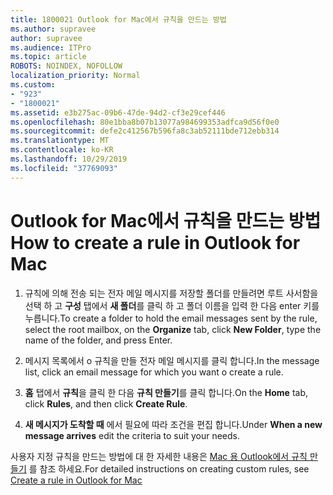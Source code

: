 ```yaml
---
title: 1800021 Outlook for Mac에서 규칙을 만드는 방법
ms.author: supravee
author: supravee
ms.audience: ITPro
ms.topic: article
ROBOTS: NOINDEX, NOFOLLOW
localization_priority: Normal
ms.custom:
- "923"
- "1800021"
ms.assetid: e3b275ac-09b6-47de-94d2-cf3e29cef446
ms.openlocfilehash: 80e1bba8b07b13077a984699353adfca9d56f0e0
ms.sourcegitcommit: defe2c412567b596fa8c3ab52111bde712ebb314
ms.translationtype: MT
ms.contentlocale: ko-KR
ms.lasthandoff: 10/29/2019
ms.locfileid: "37769093"
---
```

# <a name="how-to-create-a-rule-in-outlook-for-mac"></a><span data-ttu-id="9bc39-102">Outlook for Mac에서 규칙을 만드는 방법</span><span class="sxs-lookup"><span data-stu-id="9bc39-102">How to create a rule in Outlook for Mac</span></span>

1. <span data-ttu-id="9bc39-103">규칙에 의해 전송 되는 전자 메일 메시지를 저장할 폴더를 만들려면 루트 사서함을 선택 하 고 **구성** 탭에서 **새 폴더**를 클릭 하 고 폴더 이름을 입력 한 다음 enter 키를 누릅니다.</span><span class="sxs-lookup"><span data-stu-id="9bc39-103">To create a folder to hold the email messages sent by the rule, select the root mailbox, on the **Organize** tab, click **New Folder**, type the name of the folder, and press Enter.</span></span>

2. <span data-ttu-id="9bc39-104">메시지 목록에서 o 규칙을 만들 전자 메일 메시지를 클릭 합니다.</span><span class="sxs-lookup"><span data-stu-id="9bc39-104">In the message list, click an email message for which you want o create a rule.</span></span>

3. <span data-ttu-id="9bc39-105">**홈** 탭에서 **규칙**을 클릭 한 다음 **규칙 만들기**를 클릭 합니다.</span><span class="sxs-lookup"><span data-stu-id="9bc39-105">On the **Home** tab, click **Rules**, and then click **Create Rule**.</span></span>

4. <span data-ttu-id="9bc39-106">**새 메시지가 도착할 때** 에서 필요에 따라 조건을 편집 합니다.</span><span class="sxs-lookup"><span data-stu-id="9bc39-106">Under **When a new message arrives** edit the criteria to suit your needs.</span></span> 

<span data-ttu-id="9bc39-107">사용자 지정 규칙을 만드는 방법에 대 한 자세한 내용은 [Mac 용 Outlook에서 규칙 만들기](https://aka.ms/AA1uy0v) 를 참조 하세요.</span><span class="sxs-lookup"><span data-stu-id="9bc39-107">For detailed instructions on creating custom rules, see [Create a rule in Outlook for Mac](https://aka.ms/AA1uy0v)</span></span>
  
